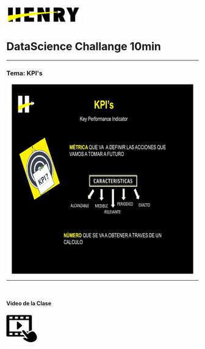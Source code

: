 <p align="left">
  <img height="50" src="./logohenry.jpg" />
</p>

# DataScience Challange 10min

<hr>

<h3> Tema: KPI's </h3>


<p align="center">
  <img height="500" src="./Clase/Slides/Slide02.jpg" />
</p>

<hr>
<br>
<h4> Video de la Clase</h4>

<div margin-left="10px">
  <a href="https://vimeo.com/730619141" target="_blank"><img height="80" src="./reproductor-de-video.png"/></a>
</div>
